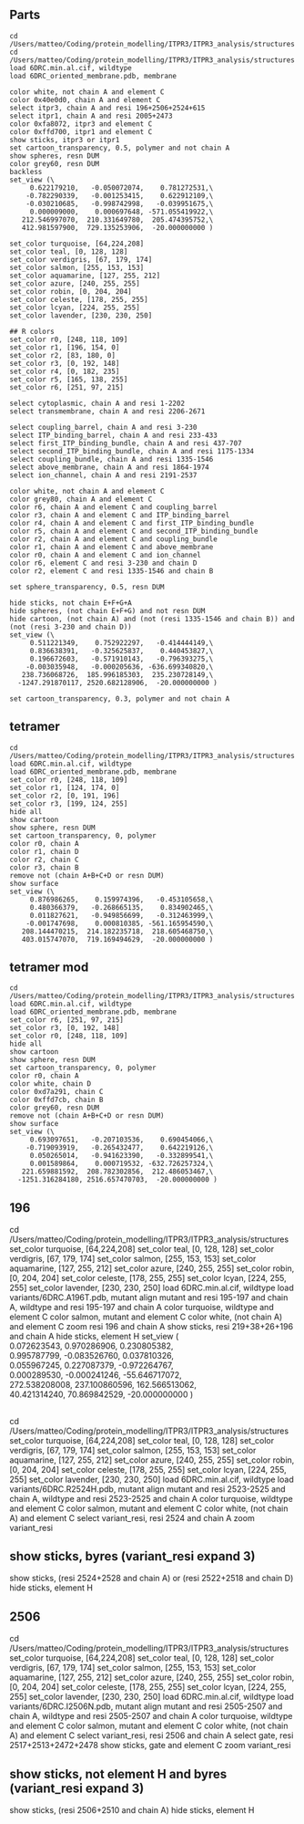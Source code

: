 
## Parts

```pymol
cd /Users/matteo/Coding/protein_modelling/ITPR3/ITPR3_analysis/structures
cd /Users/matteo/Coding/protein_modelling/ITPR3/ITPR3_analysis/structures
load 6DRC.min.al.cif, wildtype
load 6DRC_oriented_membrane.pdb, membrane

color white, not chain A and element C
color 0x40e0d0, chain A and element C
select itpr3, chain A and resi 196+2506+2524+615
select itpr1, chain A and resi 2005+2473
color 0xfa8072, itpr3 and element C
color 0xffd700, itpr1 and element C
show sticks, itpr3 or itpr1
set cartoon_transparency, 0.5, polymer and not chain A
show spheres, resn DUM
color grey60, resn DUM
backless
set_view (\
     0.622179210,   -0.050072074,    0.781272531,\
    -0.782290339,   -0.001253415,    0.622912109,\
    -0.030210685,   -0.998742998,   -0.039951675,\
     0.000009000,    0.000697648, -571.055419922,\
   212.546997070,  210.331649780,  205.474395752,\
   412.981597900,  729.135253906,  -20.000000000 )
   
set_color turquoise, [64,224,208]
set_color teal, [0, 128, 128]
set_color verdigris, [67, 179, 174]
set_color salmon, [255, 153, 153]
set_color aquamarine, [127, 255, 212]
set_color azure, [240, 255, 255]
set_color robin, [0, 204, 204]
set_color celeste, [178, 255, 255]
set_color lcyan, [224, 255, 255]
set_color lavender, [230, 230, 250]

## R colors
set_color r0, [248, 118, 109]
set_color r1, [196, 154, 0]
set_color r2, [83, 180, 0]
set_color r3, [0, 192, 148]
set_color r4, [0, 182, 235]
set_color r5, [165, 138, 255]
set_color r6, [251, 97, 215]

select cytoplasmic, chain A and resi 1-2202
select transmembrane, chain A and resi 2206-2671

select coupling_barrel, chain A and resi 3-230
select ITP_binding_barrel, chain A and resi 233-433
select first_ITP_binding_bundle, chain A and resi 437-707
select second_ITP_binding_bundle, chain A and resi 1175-1334
select coupling_bundle, chain A and resi 1335-1546
select above_membrane, chain A and resi 1864-1974
select ion_channel, chain A and resi 2191-2537

color white, not chain A and element C
color grey80, chain A and element C
color r6, chain A and element C and coupling_barrel
color r3, chain A and element C and ITP_binding_barrel
color r4, chain A and element C and first_ITP_binding_bundle
color r5, chain A and element C and second_ITP_binding_bundle
color r2, chain A and element C and coupling_bundle
color r1, chain A and element C and above_membrane
color r0, chain A and element C and ion_channel
color r6, element C and resi 3-230 and chain D
color r2, element C and resi 1335-1546 and chain B

set sphere_transparency, 0.5, resn DUM

hide sticks, not chain E+F+G+A
hide spheres, (not chain E+F+G) and not resn DUM
hide cartoon, (not chain A) and (not (resi 1335-1546 and chain B)) and (not (resi 3-230 and chain D))
set_view (\
     0.511221349,    0.752922297,   -0.414444149,\
     0.836638391,   -0.325625837,    0.440453827,\
     0.196672603,   -0.571910143,   -0.796393275,\
    -0.003035948,   -0.000205636, -636.699340820,\
   238.736068726,  185.996185303,  235.230728149,\
  -1247.291870117, 2520.682128906,  -20.000000000 )

set cartoon_transparency, 0.3, polymer and not chain A
```

## tetramer

```pymol
cd /Users/matteo/Coding/protein_modelling/ITPR3/ITPR3_analysis/structures
load 6DRC.min.al.cif, wildtype
load 6DRC_oriented_membrane.pdb, membrane
set_color r0, [248, 118, 109]
set_color r1, [124, 174, 0]
set_color r2, [0, 191, 196]
set_color r3, [199, 124, 255]
hide all
show cartoon
show sphere, resn DUM
set cartoon_transparency, 0, polymer
color r0, chain A
color r1, chain D
color r2, chain C
color r3, chain B
remove not (chain A+B+C+D or resn DUM)
show surface
set_view (\
     0.876986265,    0.159974396,   -0.453105658,\
     0.480366379,   -0.268665135,    0.834902465,\
     0.011827621,   -0.949856699,   -0.312463999,\
    -0.001747698,    0.000810385, -561.165954590,\
   208.144470215,  214.182235718,  218.605468750,\
   403.015747070,  719.169494629,  -20.000000000 )
```

## tetramer mod

```pymol
cd /Users/matteo/Coding/protein_modelling/ITPR3/ITPR3_analysis/structures
load 6DRC.min.al.cif, wildtype
load 6DRC_oriented_membrane.pdb, membrane
set_color r6, [251, 97, 215]
set_color r3, [0, 192, 148]
set_color r0, [248, 118, 109]
hide all
show cartoon
show sphere, resn DUM
set cartoon_transparency, 0, polymer
color r0, chain A
color white, chain D
color 0xd7a291, chain C
color 0xffd7cb, chain B
color grey60, resn DUM
remove not (chain A+B+C+D or resn DUM)
show surface
set_view (\
     0.693097651,   -0.207103536,    0.690454066,\
    -0.719093919,   -0.265432477,    0.642219126,\
     0.050265014,   -0.941623390,   -0.332899541,\
     0.001589864,    0.000719532, -632.726257324,\
   221.659881592,  208.782302856,  212.486053467,\
  -1251.316284180, 2516.657470703,  -20.000000000 )
```


## 196
cd /Users/matteo/Coding/protein_modelling/ITPR3/ITPR3_analysis/structures
set_color turquoise, [64,224,208]
set_color teal, [0, 128, 128]
set_color verdigris, [67, 179, 174]
set_color salmon, [255, 153, 153]
set_color aquamarine, [127, 255, 212]
set_color azure, [240, 255, 255]
set_color robin, [0, 204, 204]
set_color celeste, [178, 255, 255]
set_color lcyan, [224, 255, 255]
set_color lavender, [230, 230, 250]
load 6DRC.min.al.cif, wildtype
load variants/6DRC.A196T.pdb, mutant
align mutant and resi 195-197 and chain A, wildtype and resi 195-197 and chain A
color turquoise, wildtype and element C
color salmon, mutant and element C
color white, (not chain A) and element C
zoom resi 196 and chain A
show sticks, resi 219+38+26+196 and chain A
hide sticks, element H
set_view (\
     0.072623543,    0.970286906,    0.230805382,\
     0.995787799,   -0.083526760,    0.037810326,\
     0.055967245,    0.227087379,   -0.972264767,\
     0.000289530,   -0.000241246,  -55.646717072,\
   272.538208008,  237.100860596,  162.566513062,\
    40.421314240,   70.869842529,  -20.000000000 )

##
cd /Users/matteo/Coding/protein_modelling/ITPR3/ITPR3_analysis/structures
set_color turquoise, [64,224,208]
set_color teal, [0, 128, 128]
set_color verdigris, [67, 179, 174]
set_color salmon, [255, 153, 153]
set_color aquamarine, [127, 255, 212]
set_color azure, [240, 255, 255]
set_color robin, [0, 204, 204]
set_color celeste, [178, 255, 255]
set_color lcyan, [224, 255, 255]
set_color lavender, [230, 230, 250]
load 6DRC.min.al.cif, wildtype
load variants/6DRC.R2524H.pdb, mutant
align mutant and resi 2523-2525 and chain A, wildtype and resi 2523-2525 and chain A
color turquoise, wildtype and element C
color salmon, mutant and element C
color white, (not chain A) and element C
select variant_resi, resi 2524 and chain A
zoom variant_resi
## show sticks, byres (variant_resi expand 3)
show sticks, (resi 2524+2528 and chain A) or (resi 2522+2518 and chain D)
hide sticks, element H
    
    
## 2506

cd /Users/matteo/Coding/protein_modelling/ITPR3/ITPR3_analysis/structures
set_color turquoise, [64,224,208]
set_color teal, [0, 128, 128]
set_color verdigris, [67, 179, 174]
set_color salmon, [255, 153, 153]
set_color aquamarine, [127, 255, 212]
set_color azure, [240, 255, 255]
set_color robin, [0, 204, 204]
set_color celeste, [178, 255, 255]
set_color lcyan, [224, 255, 255]
set_color lavender, [230, 230, 250]
load 6DRC.min.al.cif, wildtype
load variants/6DRC.I2506N.pdb, mutant
align mutant and resi 2505-2507 and chain A, wildtype and resi 2505-2507 and chain A
color turquoise, wildtype and element C
color salmon, mutant and element C
color white, (not chain A) and element C
select variant_resi, resi 2506 and chain A
select gate, resi 2517+2513+2472+2478
show sticks, gate and element C
zoom variant_resi
## show sticks, not element H and byres (variant_resi expand 3)
show sticks, (resi 2506+2510 and chain A)
hide sticks, element H